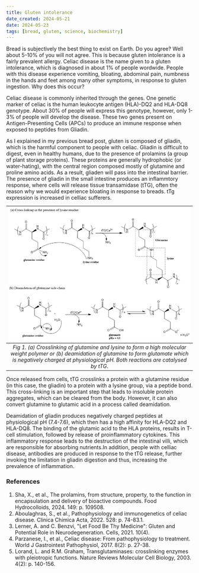 ```yaml
---
title: Gluten intolerance
date_created: 2024-05-21
date: 2024-05-23
tags: [bread, gluten, science, biochemistry]
---
```

Bread is subjectively the best thing to exist on Earth. Do you agree? Well about 5-10% of you will not agree. This is because gluten intolerance is a fairly prevalent allergy. Celiac disease is the name given to a gluten intolerance, which is diagnosed in about 1% of people wordwide. People with this disease experience vomiting, bloating, abdominal pain, numbness in the hands and feet among many other symptoms, in response to gluten ingestion. Why does this occur?

Celiac disease is commonly inherited through the genes. One genetic marker of celiac is the human leukocyte antigen (HLA)-DQ2 and HLA-DQ8 genotype. About 30% of people will express this genotype, however, only 1-3% of people will develop the disease. These two genes present on Antigen-Presenting Cells (APCs) to produce an immune response when exposed to peptides from Gliadin.

As I explained in my previous bread post, gluten is composed of gliadin, which is the harmful component to people with celiac. Gliadin is difficult to digest, even in healthy humans, due to the presence of prolamins (a group of plant storage proteins). These proteins are generally hydrophobic (or water-hating), with the central region composed mostly of glutamine and proline amino acids. As a result, gliaden will pass into the intestinal barrier. The presence of gliadin in the small intestine produces an inflammtory response, where cells will release tissue transamidase (tTG), often the reason why we would experience bloating in response to breads. tTg expression is increased in celliac sufferers.

|![](./img/t-tg.jpg)|
|:---:|
|*Fig 1. (a) Crosslinking of glutamine and lysine to form a high molecular weight polymer or (b) deamidation of glutamine to form glutamate which is negatively charged at physiological pH. Both reactions are catalysed by tTG*.| 

Once released from cells, tTG crosslinks a protein with a glutamine residue (in this case, the gliadin) to a protein with a lysine group, via a peptide bond. This cross-linking is an important step that leads to insoluble protein aggregates, which can be cleared from the body. However, it can also convert glutamine to glutamic acid in a process called deamidation. 

Deamidation of gliadin produces negatively charged peptides at physiological pH (7.4-7.6), which then has a high affinity for HLA-DQ2 and HLA-DQ8. The binding of the glutamic acid to the HLA proteins, results in T-cell stimulation, followed by release of proinflammatory cytokines. This inflammatory response leads to the destruction of the intestinal villi, which are responsible for absorbing nutrients.In addition, people with celliac disease, antibodies are produced in response to the tTG release, further invoking the limitation in gliadin digestion and thus, increasing the prevalence of inflammation. 


### References
1. Sha, X., et al., The prolamins, from structure, property, to the function in encapsulation and delivery of bioactive compounds. Food Hydrocolloids, 2024. 149: p. 109508.</br>
2. Aboulaghras, S., et al., Pathophysiology and immunogenetics of celiac disease. Clinica Chimica Acta, 2022. 528: p. 74-83.1. </br>
3. Lerner, A. and C. Benzvi, "Let Food Be Thy Medicine": Gluten and Potential Role in Neurodegeneration. Cells, 2021. 10(4). </br>
4. Parzanese, I., et al., Celiac disease: From pathophysiology to treatment. World J Gastrointest Pathophysiol, 2017. 8(2): p. 27-38. </br>
5. Lorand, L. and R.M. Graham, Transglutaminases: crosslinking enzymes with pleiotropic functions. Nature Reviews Molecular Cell Biology, 2003. 4(2): p. 140-156. </br>


 

